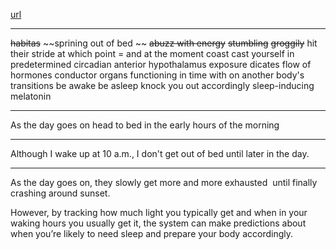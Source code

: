 [url](https://www.ted.com/talks/ted_ed_can_you_change_your_sleep_schedule/transcript)

-----------
~~habitas~~
~~sprining out of bed ~~
~~abuzz with energy~~
~~stumbling~~
~~groggily~~
hit their stride
at which point = and at the moment
coast
cast yourself in
predetermined
circadian
anterior hypothalamus
exposure
dicates
flow of hormones
conductor
organs functioning in time with on another
body's transitions
be awake
be asleep
knock you out
accordingly
sleep-inducing melatonin

-----------
As the day goes on
head to bed
in the early hours of the morning

---------------------------

Although I wake up at 10 a.m., I don't get out of bed until later in the day.

----------------------
As the day goes on, they slowly get more and more exhausted  until finally crashing around sunset.

However, by tracking how much light you typically get and when in your waking hours you usually get it, the system can make predictions about when you’re likely to need sleep and prepare your body accordingly.
